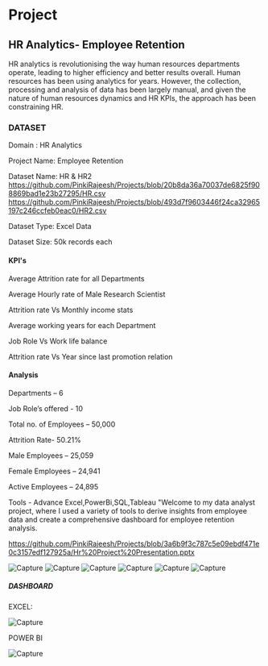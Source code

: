 # Project
## HR Analytics- Employee Retention 

HR analytics is revolutionising the way human resources departments operate, leading to higher efficiency and better results overall. Human resources has been using analytics for years. However, the collection, processing and analysis of data has been largely manual, and given the nature of human resources dynamics and HR KPIs, the approach has been constraining HR. 

### DATASET

Domain : HR Analytics

Project Name: Employee Retention

Dataset Name: HR & HR2
https://github.com/PinkiRajeesh/Projects/blob/20b8da36a70037de6825f908869bad1e23b27295/HR.csv
https://github.com/PinkiRajeesh/Projects/blob/493d7f9603446f24ca32965197c246ccfeb0eac0/HR2.csv

Dataset Type: Excel Data

Dataset Size: 50k records each

#### KPI's

Average Attrition rate for all Departments

Average Hourly rate of Male Research Scientist

Attrition rate Vs Monthly income stats

Average working years for each Department

Job Role Vs Work life balance

Attrition rate Vs Year since last promotion relation

#### Analysis

Departments – 6

Job Role’s offered - 10

Total no. of Employees – 50,000

Attrition Rate- 50.21%

Male Employees – 25,059

Female Employees – 24,941

Active Employees – 24,895

Tools - Advance Excel,PowerBi,SQL,Tableau "Welcome to my data analyst project, where I used a variety of tools to derive insights from employee data and create a comprehensive dashboard for employee retention analysis.

https://github.com/PinkiRajeesh/Projects/blob/3a6b9f3c787c5e09ebdf471e0c3157edf127925a/Hr%20Project%20Presentation.pptx


![Capture](https://github.com/PinkiRajeesh/Projects/assets/168532067/9475594f-2945-4e49-ae4a-6ef79315317b)
![Capture](https://github.com/PinkiRajeesh/Projects/assets/168532067/df8bbffe-58d9-4854-a36e-deaaf10ae8d3)
![Capture](https://github.com/PinkiRajeesh/Projects/assets/168532067/fafae185-c9c6-4cb1-8bba-246a79d1bd0b)
![Capture](https://github.com/PinkiRajeesh/Projects/assets/168532067/90fbc4f4-af0a-46d5-8e83-b99d950dc8a0)
![Capture](https://github.com/PinkiRajeesh/Projects/assets/168532067/eebead91-6671-4b3e-a00e-117741b81203)
![Capture](https://github.com/PinkiRajeesh/Projects/assets/168532067/11158a4c-45ee-4bc0-be62-7b88e40d9f85)
##### DASHBOARD
EXCEL:

![Capture](https://github.com/PinkiRajeesh/Projects/assets/168532067/fd2b5d7d-77e6-4850-b888-f37eb3150546)

POWER BI

![Capture](https://github.com/PinkiRajeesh/Projects/assets/168532067/825598b6-d282-4c1b-901f-2aba2d4a1c94)
